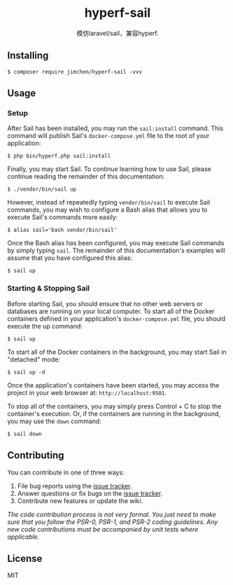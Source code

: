 <h1 align="center"> hyperf-sail </h1>

<p align="center"> 模仿laravel/sail，兼容hyperf.</p>


## Installing

```shell
$ composer require jimchen/hyperf-sail -vvv
```

## Usage

### Setup

After Sail has been installed, you may run the `sail:install` command. This command will publish Sail's `docker-compose.yml` file to the root of your application:

```shell
$ php bin/hyperf.php sail:install
```

Finally, you may start Sail. To continue learning how to use Sail, please continue reading the remainder of this documentation:

```shell
$ ./vendor/bin/sail up
```

However, instead of repeatedly typing `vendor/bin/sail` to execute Sail commands, you may wish to configure a Bash alias that allows you to execute Sail's commands more easily:

```shell
$ alias sail='bash vendor/bin/sail'
```

Once the Bash alias has been configured, you may execute Sail commands by simply typing `sail`. The remainder of this documentation's examples will assume that you have configured this alias:

```shell
$ sail up
```

### Starting & Stopping Sail

Before starting Sail, you should ensure that no other web servers or databases are running on your local computer. To start all of the Docker containers defined in your application's `docker-compose.yml` file, you should execute the up command:

```shell
$ sail up
```

To start all of the Docker containers in the background, you may start Sail in "detached" mode:

```shell
$ sail up -d
```

Once the application's containers have been started, you may access the project in your web browser at: `http://localhost:9501`.

To stop all of the containers, you may simply press Control + C to stop the container's execution. Or, if the containers are running in the background, you may use the `down` command:

```shell
$ sail down
```

## Contributing

You can contribute in one of three ways:

1. File bug reports using the [issue tracker](https://github.com/JimChenWYU/hyperf-sail/issues).
2. Answer questions or fix bugs on the [issue tracker](https://github.com/JimChenWYU/hyperf-sail/issues).
3. Contribute new features or update the wiki.

_The code contribution process is not very formal. You just need to make sure that you follow the PSR-0, PSR-1, and PSR-2 coding guidelines. Any new code contributions must be accompanied by unit tests where applicable._

## License

MIT